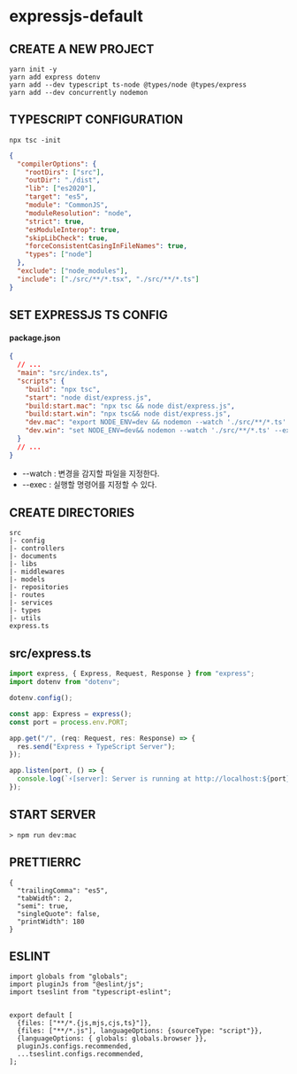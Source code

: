 # expressjs-default

## CREATE A NEW PROJECT

```
yarn init -y
yarn add express dotenv
yarn add --dev typescript ts-node @types/node @types/express
yarn add --dev concurrently nodemon
```

## TYPESCRIPT CONFIGURATION

```
npx tsc -init
```

```json
{
  "compilerOptions": {
    "rootDirs": ["src"],
    "outDir": "./dist",
    "lib": ["es2020"],
    "target": "es5",
    "module": "CommonJS",
    "moduleResolution": "node",
    "strict": true,
    "esModuleInterop": true,
    "skipLibCheck": true,
    "forceConsistentCasingInFileNames": true,
    "types": ["node"]
  },
  "exclude": ["node_modules"],
  "include": ["./src/**/*.tsx", "./src/**/*.ts"]
}
```

## SET EXPRESSJS TS CONFIG

#### package.json

```json
{
  // ...
  "main": "src/index.ts",
  "scripts": {
    "build": "npx tsc",
    "start": "node dist/express.js",
    "build:start.mac": "npx tsc && node dist/express.js",
    "build:start.win": "npx tsc&& node dist/express.js",
    "dev.mac": "export NODE_ENV=dev && nodemon --watch './src/**/*.ts' --exec ts-node src/express.ts",
    "dev.win": "set NODE_ENV=dev&& nodemon --watch './src/**/*.ts' --exec ts-node src/express.ts"
  }
  // ...
}
```

- --watch : 변경을 감지할 파일을 지정한다.
- --exec : 실행할 명령어를 지정할 수 있다.

## CREATE DIRECTORIES

```
src
|- config
|- controllers
|- documents
|- libs
|- middlewares
|- models
|- repositories
|- routes
|- services
|- types
|- utils
express.ts
```

## src/express.ts

```typescript
import express, { Express, Request, Response } from "express";
import dotenv from "dotenv";

dotenv.config();

const app: Express = express();
const port = process.env.PORT;

app.get("/", (req: Request, res: Response) => {
  res.send("Express + TypeScript Server");
});

app.listen(port, () => {
  console.log(`⚡️[server]: Server is running at http://localhost:${port}`);
});
```

## START SERVER

```
> npm run dev:mac
```

## PRETTIERRC

```
{
  "trailingComma": "es5",
  "tabWidth": 2,
  "semi": true,
  "singleQuote": false,
  "printWidth": 180
}
```

## ESLINT

```
import globals from "globals";
import pluginJs from "@eslint/js";
import tseslint from "typescript-eslint";


export default [
  {files: ["**/*.{js,mjs,cjs,ts}"]},
  {files: ["**/*.js"], languageOptions: {sourceType: "script"}},
  {languageOptions: { globals: globals.browser }},
  pluginJs.configs.recommended,
  ...tseslint.configs.recommended,
];
```
